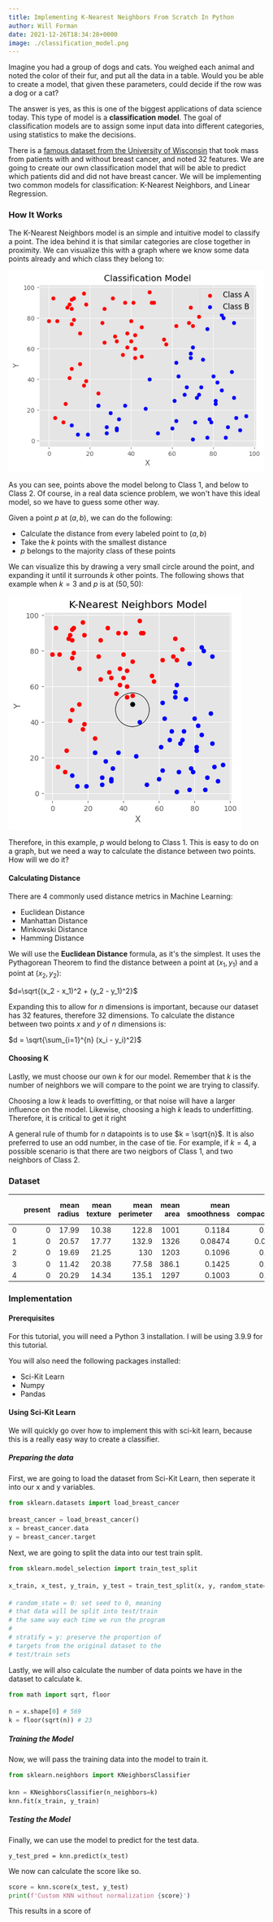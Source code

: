 ```yaml
---
title: Implementing K-Nearest Neighbors From Scratch In Python
author: Will Forman
date: 2021-12-26T18:34:28+0000
image: ./classification_model.png
---
```


Imagine you had a group of dogs and cats. You weighed each animal and noted the color of their fur, and put all the data in a table. Would you be able to create a model, that given these parameters, could decide if the row was a dog or a cat?

The answer is yes, as this is one of the biggest applications of data science today. This type of model is a **classification model**. The goal of classification models are to assign some input data into different categories, using statistics to make the decisions.

There is a [famous dataset from the University of Wisconsin](<https://archive.ics.uci.edu/ml/datasets/Breast+Cancer+Wisconsin+(Diagnostic)>) that took mass from patients with and without breast cancer, and noted 32 features. We are going to create our own classification model that will be able to predict which patients did and did not have breast cancer. We will be implementing two common models for classification: K-Nearest Neighbors, and Linear Regression.

### How It Works

The K-Nearest Neighbors model is an simple and intuitive model to classify a point. The idea behind it is that similar categories are close together in proximity. We can visualize this with a graph where we know some data points already and which class they belong to:

![Distribution of two classes](./classification_model.png)

As you can see, points above the model belong to Class 1, and below to Class 2. Of course, in a real data science problem, we won't have this ideal model, so we have to guess some other way.

Given a point $p$ at $(a,b)$, we can do the following:

- Calculate the distance from every labeled point to $(a,b)$
- Take the $k$ points with the smallest distance
- $p$ belongs to the majority class of these points

We can visualize this by drawing a very small circle around the point, and expanding it until it surrounds $k$ other points. The following shows that example when $k=3$ and $p$ is at $(50, 50)$:

![K-Nearest Neighbors Visualization](./knn_model.png)

Therefore, in this example, $p$ would belong to Class 1. This is easy to do on a graph, but we need a way to calculate the distance between two points. How will we do it?

#### Calculating Distance

There are 4 commonly used distance metrics in Machine Learning:

- Euclidean Distance
- Manhattan Distance
- Minkowski Distance
- Hamming Distance

We will use the **Euclidean Distance** formula, as it's the simplest. It uses the Pythagorean Theorem to find the distance between a point at $(x_1, y_1)$ and a point at $(x_2, y_2)$:

$d=\sqrt{(x_2 - x_1)^2 + (y_2 - y_1)^2}$

Expanding this to allow for $n$ dimensions is important, because our dataset has 32 features, therefore 32 dimensions. To calculate the distance between two points $x$ and $y$ of $n$ dimensions is:

$d = \sqrt{\sum_{i=1}^{n} (x_i - y_i)^2}$

#### Choosing K

Lastly, we must choose our own $k$ for our model. Remember that $k$ is the number of neighbors we will compare to the point we are trying to classify.

Choosing a low $k$ leads to overfitting, or that noise will have a larger influence on the model. Likewise, choosing a high $k$ leads to underfitting. Therefore, it is critical to get it right

A general rule of thumb for $n$ datapoints is to use $k = \sqrt{n}$. It is also preferred to use an odd number, in the case of tie. For example, if $k = 4$, a possible scenario is that there are two neigbors of Class 1, and two neighbors of Class 2.

### Dataset

|      | present | mean radius | mean texture | mean perimeter | mean area | mean smoothness | mean compactness | mean concavity | mean concave points | mean symmetry | mean fractal dimension | radius error | texture error | perimeter error | area error | smoothness error | compactness error | concavity error | concave points error | symmetry error | fractal dimension error | worst radius | worst texture | worst perimeter | worst area | worst smoothness | worst compactness | worst concavity | worst concave points | worst symmetry | worst fractal dimension |
| ---: | ------: | ----------: | -----------: | -------------: | --------: | --------------: | ---------------: | -------------: | ------------------: | ------------: | ---------------------: | -----------: | ------------: | --------------: | ---------: | ---------------: | ----------------: | --------------: | -------------------: | -------------: | ----------------------: | -----------: | ------------: | --------------: | ---------: | ---------------: | ----------------: | --------------: | -------------------: | -------------: | ----------------------: |
|    0 |       0 |       17.99 |        10.38 |          122.8 |      1001 |          0.1184 |           0.2776 |         0.3001 |              0.1471 |        0.2419 |                0.07871 |        1.095 |        0.9053 |           8.589 |      153.4 |         0.006399 |           0.04904 |         0.05373 |              0.01587 |        0.03003 |                0.006193 |        25.38 |         17.33 |           184.6 |       2019 |           0.1622 |            0.6656 |          0.7119 |               0.2654 |         0.4601 |                  0.1189 |
|    1 |       0 |       20.57 |        17.77 |          132.9 |      1326 |         0.08474 |          0.07864 |         0.0869 |             0.07017 |        0.1812 |                0.05667 |       0.5435 |        0.7339 |           3.398 |      74.08 |         0.005225 |           0.01308 |          0.0186 |               0.0134 |        0.01389 |                0.003532 |        24.99 |         23.41 |           158.8 |       1956 |           0.1238 |            0.1866 |          0.2416 |                0.186 |          0.275 |                 0.08902 |
|    2 |       0 |       19.69 |        21.25 |            130 |      1203 |          0.1096 |           0.1599 |         0.1974 |              0.1279 |        0.2069 |                0.05999 |       0.7456 |        0.7869 |           4.585 |      94.03 |          0.00615 |           0.04006 |         0.03832 |              0.02058 |         0.0225 |                0.004571 |        23.57 |         25.53 |           152.5 |       1709 |           0.1444 |            0.4245 |          0.4504 |                0.243 |         0.3613 |                 0.08758 |
|    3 |       0 |       11.42 |        20.38 |          77.58 |     386.1 |          0.1425 |           0.2839 |         0.2414 |              0.1052 |        0.2597 |                0.09744 |       0.4956 |         1.156 |           3.445 |      27.23 |          0.00911 |           0.07458 |         0.05661 |              0.01867 |        0.05963 |                0.009208 |        14.91 |          26.5 |           98.87 |      567.7 |           0.2098 |            0.8663 |          0.6869 |               0.2575 |         0.6638 |                   0.173 |
|    4 |       0 |       20.29 |        14.34 |          135.1 |      1297 |          0.1003 |           0.1328 |          0.198 |              0.1043 |        0.1809 |                0.05883 |       0.7572 |        0.7813 |           5.438 |      94.44 |          0.01149 |           0.02461 |         0.05688 |              0.01885 |        0.01756 |                0.005115 |        22.54 |         16.67 |           152.2 |       1575 |           0.1374 |             0.205 |             0.4 |               0.1625 |         0.2364 |                 0.07678 |

### Implementation

#### Prerequisites

For this tutorial, you will need a Python 3 installation. I will be using 3.9.9 for this tutorial.

You will also need the following packages installed:

- Sci-Kit Learn
- Numpy
- Pandas

#### Using Sci-Kit Learn

We will quickly go over how to implement this with sci-kit learn, because this is a really easy way to create a classifier.

##### Preparing the data

First, we are going to load the dataset from Sci-Kit Learn, then seperate it into our x and y variables.

```python
from sklearn.datasets import load_breast_cancer

breast_cancer = load_breast_cancer()
x = breast_cancer.data
y = breast_cancer.target
```

Next, we are going to split the data into our test train split.

```python
from sklearn.model_selection import train_test_split

x_train, x_test, y_train, y_test = train_test_split(x, y, random_state=0, stratify=y)

# random_state = 0: set seed to 0, meaning
# that data will be split into test/train
# the same way each time we run the program
#
# stratify = y: preserve the proportion of 
# targets from the original dataset to the
# test/train sets
```

Lastly, we will also calculate the number of data points we have in the dataset to calculate k.

```python
from math import sqrt, floor

n = x.shape[0] # 569
k = floor(sqrt(n)) # 23
```

##### Training the Model

Now, we will pass the training data into the model to train it.

```python
from sklearn.neighbors import KNeighborsClassifier

knn = KNeighborsClassifier(n_neighbors=k)
knn.fit(x_train, y_train)
```

##### Testing the Model

Finally, we can use the model to predict for the test data.

```
y_test_pred = knn.predict(x_test)
```

We now can calculate the score like so.

```python
score = knn.score(x_test, y_test)
print(f'Custom KNN without normalization {score}')
```

This results in a score of 
